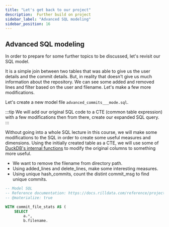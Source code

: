 ```yaml
---
title: "Let's get back to our project"
description:  Further build on project
sidebar_label: "Advanced SQL modeling"
sidebar_position: 16
---
```

## Advanced SQL modeling

In order to prepare for some further topics to be discussed, let's revisit our SQL model.

It is a simple join between two tables that was able to give us the user details and the commit details. But, in reality that doesn't give us much information about the repository. We can see some added and removed lines and filter based on the user and filename. Let's make a few more modifications.

Let's create a new model file `advanced_commits___mode.sql`.

:::tip
    We will add our original SQL code to a CTE (common table expression) with a few modifications then from there, create our expanded SQL query. 
:::

Without going into a whole SQL lecture in this course, we will make some modifications to the SQL in order to create some useful measures and dimensions. 
 Using the initially created table as a CTE, we will use some of <a href= 'https://duckdb.org/docs/sql/functions/regular_expressions' target="blank" >DuckDB's internal functions</a> to modify the original columns to something more useful.

- We want to remove the filename from directory path.
- Using added_lines and delete_lines, make some interesting measures.
- Using unique hash_commits, count the distint commit_msg to find unique commits.

```SQL
-- Model SQL
-- Reference documentation: https://docs.rilldata.com/reference/project-files/models
-- @materialize: true

WITH commit_file_stats AS (
    SELECT
        a.*,
        b.filename,
        b.added_lines,
        b.deleted_lines,
        REGEXP_EXTRACT(b.new_path, '(.*/)', 1) AS directory_path, 
    FROM
        commits__ a
    inner JOIN
        modified_files__ b
    ON
        a.commit_hash = b.commit_hash
)
SELECT
    author_date,
    author_name,
    directory_path,
    filename,
    STRING_AGG(DISTINCT commit_msg, ', ') AS commit_msg,

    COUNT(DISTINCT commit_hash) AS num_commits,
    SUM(added_lines) - SUM(deleted_lines) AS net_line_changes, 
    SUM(added_lines) + SUM(deleted_lines) AS total_line_changes, 

    -- (SUM(deleted_lines) / (SUM(added_lines) + SUM(deleted_lines))) as CodeDeletePercent, 
    sum(added_lines) as added_lines,
    sum(deleted_lines) as deleted_lines, 

FROM
    commit_file_stats -- CTE table
WHERE
    directory_path IS NOT NULL -- removing any NULL values from the dimension
GROUP BY 
    --directory_path, filename, author_name, author_date
    ALL
ORDER BY
    author_date DESC -- ASC if wanted
    ```

The resulting SQL allows us to filter using the dimensions: `author_date`, `directory_path`, `filename` and `commit_msg`.

It gives us the following measures: `number of commits`, `net line changes`,  `total_line_changes`, `added_lines` and `deleted_lines`.

Using this model, we can create a new dashboard with more informative capabilities! On the dashboard itself, we can create some further useful measures.

:::tip
It can be confusing to be able to create measures in the SQL model layer as well as the dashboard's metric layer. This is intentional due to how the underlying OLAP engine works. For a more detailed reasoning, we have created a guide, Average of Averages, that explains further why this might not be the best to do on the SQL layer.
:::


import DocsRating from '@site/src/components/DocsRating';

---
<DocsRating />